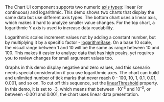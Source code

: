 The Chart UI component supports two numeric [axis types](/Documentation/ApiReference/UI_Components/dxChart/Configuration/valueAxis/#type): linear (or continuous) and logarithmic. This demo shows two charts that display the same data but use different axis types. The bottom chart uses a linear axis, which makes it hard to analyze smaller value changes. For the top chart, a logarithmic Y axis is used to increase data readability. 

Logarithmic scales increment values not by adding a constant number, but by multiplying it by a specific factor - [logarithmBase](/Documentation/ApiReference/UI_Components/dxChart/Configuration/valueAxis/#logarithmBase). On a base 10 scale, the visual range between 1 and 10 will be the same as range between 10 and 100. This makes it easier to analyze data that has high peaks, yet requires you to review changes for small argument values too.

Graphs in this demo display negative and zero values, and this scenario needs special consideration if you use logarithmic axes. The chart can build and unlimited number of tick marks that never reach 0 - 100, 10, 1, 0.1, 0.01, 0.001, and so on. To cut off this sequence, set the [linearThreshold](/Documentation/ApiReference/UI_Components/dxChart/Configuration/valueAxis/#linearThreshold) property. In this demo, it is set to -3, which means that between -10<sup>-3</sup> and 10<sup>-3</sup>, or between -0.001 and 0.001, the chart uses linear data presentation.